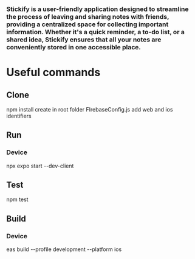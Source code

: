 ### Stickify is a user-friendly application designed to streamline the process of leaving and sharing notes with friends, providing a centralized space for collecting important information. Whether it's a quick reminder, a to-do list, or a shared idea, Stickify ensures that all your notes are conveniently stored in one accessible place.


# Useful commands
## Clone
npm install
create in root folder FIrebaseConfig.js 
add web and ios identifiers

## Run
### Device 
npx expo start --dev-client

## Test
npm test

## Build
### Device
eas build --profile development --platform ios
